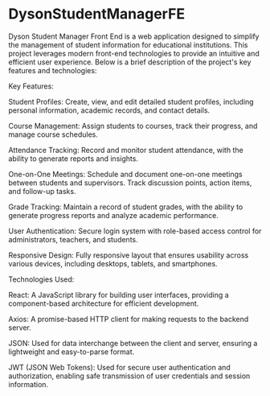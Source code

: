 # DysonStudentManagerFE
Dyson Student Manager Front End is a web application designed to simplify the management of student information for educational institutions. This project leverages modern front-end technologies to provide an intuitive and efficient user experience. Below is a brief description of the project's key features and technologies:

Key Features:

Student Profiles: Create, view, and edit detailed student profiles, including personal information, academic records, and contact details.

Course Management: Assign students to courses, track their progress, and manage course schedules.

Attendance Tracking: Record and monitor student attendance, with the ability to generate reports and insights.

One-on-One Meetings: Schedule and document one-on-one meetings between students and supervisors. Track discussion points, action items, and follow-up tasks.

Grade Tracking: Maintain a record of student grades, with the ability to generate progress reports and analyze academic performance.

User Authentication: Secure login system with role-based access control for administrators, teachers, and students.

Responsive Design: Fully responsive layout that ensures usability across various devices, including desktops, tablets, and smartphones.

Technologies Used:

React: A JavaScript library for building user interfaces, providing a component-based architecture for efficient development.

Axios: A promise-based HTTP client for making requests to the backend server.

JSON: Used for data interchange between the client and server, ensuring a lightweight and easy-to-parse format.

JWT (JSON Web Tokens): Used for secure user authentication and authorization, enabling safe transmission of user credentials and session information.
